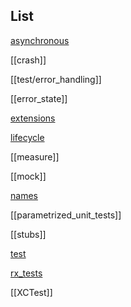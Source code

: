 ## List

[asynchronous](asynchronous.md)

[[crash]]

[[test/error_handling]]

[[error_state]]

[extensions](ios/test/extensions.md)

[lifecycle](ios/test/lifecycle.md)

[[measure]]

[[mock]]

[names](names.md)

[[parametrized_unit_tests]]

[[stubs]]

[test](test.md)

[rx_tests](rx_tests.md)

[[XCTest]]